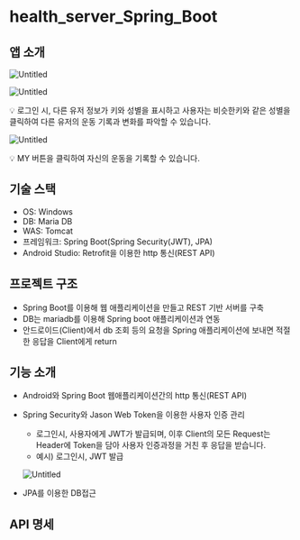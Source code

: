 # health_server_Spring_Boot
## 앱 소개

![Untitled](https://s3-us-west-2.amazonaws.com/secure.notion-static.com/9d975798-9e1f-4283-90f4-0d0d60347d8c/Untitled.png)

![Untitled](https://s3-us-west-2.amazonaws.com/secure.notion-static.com/1757281b-9064-42f5-bb7a-c13dad1bfba3/Untitled.png)

<aside>
💡 로그인 시, 다른 유저 정보가 키와 성별을 표시하고 사용자는 비슷한키와 같은 성별을 클릭하여 다른 유저의 운동 기록과 변화를 파악할 수 있습니다.

</aside>

![Untitled](https://s3-us-west-2.amazonaws.com/secure.notion-static.com/13f16f56-fae7-404b-8b8e-a878ac40e70f/Untitled.png)

<aside>
💡 MY 버튼을 클릭하여 자신의 운동을 기록할 수 있습니다.

</aside>

## 기술 스택

- OS: Windows
- DB: Maria DB
- WAS: Tomcat
- 프레임워크: Spring Boot(Spring Security(JWT), JPA)
- Android Studio: Retrofit을 이용한 http 통신(REST API)

## 프로젝트 구조

- Spring Boot를 이용해 웹 애플리케이션을 만들고 REST 기반 서버를 구축
- DB는 mariadb를 이용해 Spring boot 애플리케이션과 연동
- 안드로이드(Client)에서 db 조회 등의 요청을 Spring 애플리케이션에 보내면 적절한 응답을 Client에게 return

## 기능 소개

- Android와 Spring Boot 웹애플리케이션간의 http 통신(REST API)
- Spring Security와 Jason Web Token을 이용한 사용자 인증 관리
    - 로그인시, 사용자에게 JWT가 발급되며, 이후 Client의 모든 Request는 Header에 Token을 담아 사용자 인증과정을 거친 후 응답을 받습니다.
    - 예시) 로그인시, JWT 발급
    
    ![Untitled](https://s3-us-west-2.amazonaws.com/secure.notion-static.com/2214ec25-21bb-4dd7-b5ce-511991fc39de/Untitled.png)
    
- JPA를 이용한 DB접근

## API 명세
